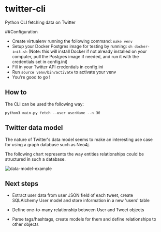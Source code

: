 # twitter-cli
Python CLI fetching data on Twitter

##Configuration

- Create virtualenv running the following command:
```make venv```
- Setup your Docker Postgres image for testing by running:
```sh docker-init.sh```
(Note: this will install Docker if not already installed on your computer, pull the Postgres image if needed, and run 
it with the credentials set in config.ini)
- Fill in your Twitter API credentials in config.ini
- Run ```source venv/bin/activate``` to activate your venv 
- You're good to go !

## How to

The CLI can be used the following way:
```
python3 main.py fetch --user userName --n 30
```

## Twitter data model

The nature of Twitter's data model seems to make an interesting use case for using
a graph database such as Neo4j.

The following chart represents the way entities relationships could be structured in
such a database.

![data-model-example](twitter-data-model.png?raw=true "Twitter Graph Data Model Example")

## Next steps

- Extract user data from user JSON field of each tweet, create SQLAlchemy User model
and store information in a new 'users' table

- Define one-to-many relationship between User and Tweet objects

- Parse tags/hashtags, create models for them and define relationships to other objects

